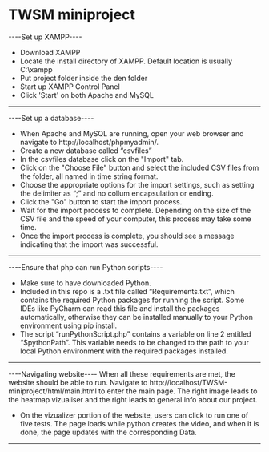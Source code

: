 # TWSM miniproject
 
----Set up XAMPP----
- Download XAMPP
- Locate the install directory of XAMPP. Default location is usually C:\xampp
- Put project folder inside the den folder
- Start up XAMPP Control Panel
- Click 'Start' on both Apache and MySQL
-----------------------------

----Set up a database----
- When Apache and MySQL are running, open your web browser and navigate to http://localhost/phpmyadmin/.
- Create a new database called “csvfiles”
- In the csvfiles database click on the "Import" tab.
- Click on the "Choose File" button and select the included CSV files from the folder, all named in time string format.
- Choose the appropriate options for the import settings, such as setting the delimiter as “;” and no collum encapsulation or ending.
- Click the "Go" button to start the import process.
- Wait for the import process to complete. Depending on the size of the CSV file and the speed of your computer, this process may take some time.
- Once the import process is complete, you should see a message indicating that the import was successful.
----------------------------------

----Ensure that php can run Python scripts----
- Make sure to have downloaded Python.
- Included in this repo is a .txt file called “Requirements.txt”, which contains the required Python packages for running the script. Some IDEs like PyCharm can read this file and install the packages automatically, otherwise they can be installed manually to your Python environment using pip install. 
- The script “runPythonScript.php” contains a variable on line 2 entitled “$pythonPath”. This variable needs to be changed to the path to your local Python environment with the required packages installed.
-----------------------------------

----Navigating website----
When all these requirements are met, the website should be able to run. Navigate to http://localhost/TWSM-miniproject/html/main.html to enter the main page. The right image leads to the heatmap vizualiser and the right leads to general info about our project.
- On the vizualizer portion of the website, users can click to run one of five tests. The page loads while python creates the video, and when it is done, the page updates with the corresponding Data.
-----------------------------------

